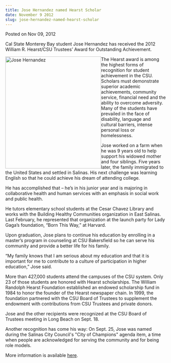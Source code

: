```yaml
---
title: Jose Hernandez named Hearst Scholar
date: November 9 2012
slug: jose-hernandez-named-hearst-scholar
---
```


    

<span class="date">Posted on Nov 09, 2012 </span>

<p>Cal State Monterey Bay student Jose Hernandez has received the
2012 William R. Hearst/CSU Trustees&#x2019; Award for Outstanding
Achievement.</p>
<p><img alt="Jose Hernandez" src="https://news.csumb.edu/sites/default/files/65/attachments/news/images/jose_for_web.jpg" style="float:left; width:300px; height:350px">The Hearst award is
among the highest forms of recognition for student achievement in
the CSU. Scholars must demonstrate superior academic achievements,
community service, financial need and the ability to overcome
adversity. Many of the students have prevailed in the face of
disability, language and cultural barriers, intense personal loss
or homelessness.</img></p>
<p>Jose worked on a farm when he was 9 years old to help support
his widowed mother and four siblings. Five years later, the family
immigrated to the United States and settled in Salinas. His next
challenge was learning English so that he could achieve his dream
of attending college.</p>
<p>He has accomplished that &#x2013; he&#x2019;s in his junior year and is
majoring in collaborative health and human services with an
emphasis in social work and public health.</p>
<p>He tutors elementary school students at the Cesar Chavez Library
and works with the Building Healthy Communities organization in
East Salinas. Last February, he represented that organization at
the launch party for Lady Gaga&#x2019;s foundation, &#x201C;Born This Way,&#x201D; at
Harvard.</p>
<p>Upon graduation, Jose plans to continue his education by
enrolling in a master&#x2019;s program in counseling at CSU Bakersfield so
he can serve his community and provide a better life for his
family.</p>
<p>&#x201C;My family knows that I am serious about my education and that
it is important for me to contribute to a culture of participation
in higher education,&#x201D; Jose said.</p>
<p>More than 427,000 students attend the campuses of the CSU
system. Only 23 of those students are honored with Hearst
scholarships. The William Randolph Hearst Foundation established an
endowed scholarship fund in 1984 to honor the founder of the Hearst
newspaper chain. In 1999, the foundation partnered with the CSU
Board of Trustees to supplement the endowment with contributions
from CSU Trustees and private donors.</p>
<p>Jose and the other recipients were recognized at the CSU Board
of Trustees meeting in Long Beach on Sept. 18.</p>
<p>Another recognition has come his way: On Sept. 25, Jose was
named during the Salinas City Council&apos;s &quot;City of Champions&quot; agenda
item, a time when people are acknowledged for serving the community
and for being role models.&#xA0;</p>
<p>More information is available <a href="https://www.calstate.edu/foundation/hearst/" rel="nofollow">here</a>.&#xA0;</p>

 

 
